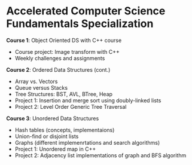# Accelerated Computer Science Fundamentals Specialization

**Course 1**: Object Oriented DS with C++ course

- Course project: Image transform with C++
- Weekly challenges and assignments

**Course 2**: Ordered Data Structures (cont.)

- Array vs. Vectors
- Queue versus Stacks
- Tree Structures: BST, AVL, BTree, Heap
- Project 1: Insertion and merge sort using doubly-linked lists
- Project 2: Level Order Generic Tree Traversal

**Course 3**: Unordered Data Structures
- Hash tables (concepts, implementaions)
- Union-find or disjoint lists
- Graphs (different implemenrtations and search algorithms)
- Project 1: Unordered map in C++
- Project 2: Adjacency list implementations of graph and BFS algorithm

